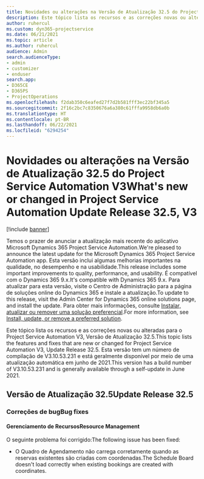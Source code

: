 ```yaml
---
title: Novidades ou alterações na Versão de Atualização 32.5 do Project Service Automation V3
description: Este tópico lista os recursos e as correções novas ou alteradas disponíveis na Versão de Atualização 32.5 do Project Service Automation V3.
author: ruhercul
ms.custom: dyn365-projectservice
ms.date: 06/21/2021
ms.topic: article
ms.author: ruhercul
audience: Admin
search.audienceType:
- admin
- customizer
- enduser
search.app:
- D365CE
- D365PS
- ProjectOperations
ms.openlocfilehash: f2dab350c6eafed27f7d2b581fff3ec22bf345a5
ms.sourcegitcommit: 2f16c2bc7c8350676a6a380c61fffa9958db6a0b
ms.translationtype: HT
ms.contentlocale: pt-BR
ms.lasthandoff: 06/22/2021
ms.locfileid: "6294254"
---
```

# <a name="whats-new-or-changed-in-project-service-automation-update-release-325-v3"></a><span data-ttu-id="9dfd1-103">Novidades ou alterações na Versão de Atualização 32.5 do Project Service Automation V3</span><span class="sxs-lookup"><span data-stu-id="9dfd1-103">What's new or changed in Project Service Automation Update Release 32.5, V3</span></span>

[!include [banner](../includes/psa-now-project-operations.md)]

<span data-ttu-id="9dfd1-104">Temos o prazer de anunciar a atualização mais recente do aplicativo Microsoft Dynamics 365 Project Service Automation.</span><span class="sxs-lookup"><span data-stu-id="9dfd1-104">We're pleased to announce the latest update for the Microsoft Dynamics 365 Project Service Automation app.</span></span> <span data-ttu-id="9dfd1-105">Esta versão inclui algumas melhorias importantes na qualidade, no desempenho e na usabilidade.</span><span class="sxs-lookup"><span data-stu-id="9dfd1-105">This release includes some important improvements to quality, performance, and usability.</span></span> <span data-ttu-id="9dfd1-106">É compatível com o Dynamics 365 9.x.</span><span class="sxs-lookup"><span data-stu-id="9dfd1-106">It's compatible with Dynamics 365 9.x.</span></span> <span data-ttu-id="9dfd1-107">Para atualizar para esta versão, visite o Centro de Administração para a página de soluções online do Dynamics 365 e instale a atualização.</span><span class="sxs-lookup"><span data-stu-id="9dfd1-107">To update to this release, visit the Admin Center for Dynamics 365 online solutions page, and install the update.</span></span> <span data-ttu-id="9dfd1-108">Para obter mais informações, consulte [Instalar, atualizar ou remover uma solução preferencial](/power-platform/admin/install-remove-preferred-solution).</span><span class="sxs-lookup"><span data-stu-id="9dfd1-108">For more information, see [Install, update, or remove a preferred solution](/power-platform/admin/install-remove-preferred-solution).</span></span>

<span data-ttu-id="9dfd1-109">Este tópico lista os recursos e as correções novas ou alteradas para o Project Service Automation V3, Versão de Atualização 32.5.</span><span class="sxs-lookup"><span data-stu-id="9dfd1-109">This topic lists the features and fixes that are new or changed for Project Service Automation V3, Update Release 32.5.</span></span> <span data-ttu-id="9dfd1-110">Esta versão tem um número de compilação de V3.10.53.231 e está geralmente disponível por meio de uma atualização automática em junho de 2021.</span><span class="sxs-lookup"><span data-stu-id="9dfd1-110">This version has a build number of V3.10.53.231 and is generally available through a self-update in June 2021.</span></span>

## <a name="update-release-325"></a><span data-ttu-id="9dfd1-111">Versão de Atualização 32.5</span><span class="sxs-lookup"><span data-stu-id="9dfd1-111">Update Release 32.5</span></span>

### <a name="bug-fixes"></a><span data-ttu-id="9dfd1-112">Correções de bug</span><span class="sxs-lookup"><span data-stu-id="9dfd1-112">Bug fixes</span></span>

#### <a name="resource-management"></a><span data-ttu-id="9dfd1-113">Gerenciamento de Recursos</span><span class="sxs-lookup"><span data-stu-id="9dfd1-113">Resource Management</span></span>

<span data-ttu-id="9dfd1-114">O seguinte problema foi corrigido:</span><span class="sxs-lookup"><span data-stu-id="9dfd1-114">The following issue has been fixed:</span></span>

- <span data-ttu-id="9dfd1-115">O Quadro de Agendamento não carrega corretamente quando as reservas existentes são criadas com coordenadas.</span><span class="sxs-lookup"><span data-stu-id="9dfd1-115">The Schedule Board doesn't load correctly when existing bookings are created with coordinates.</span></span>

